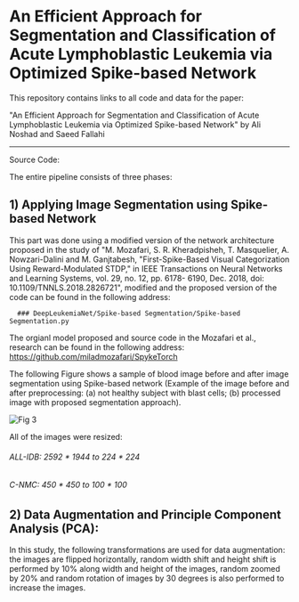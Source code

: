 # An Efficient Approach for Segmentation and Classification of Acute Lymphoblastic Leukemia via Optimized Spike-based Network

This repository contains links to all code and data for the paper:

"An Efficient Approach for Segmentation and Classification of Acute Lymphoblastic Leukemia via Optimized Spike-based Network" by Ali Noshad and Saeed Fallahi

--------------------------------------------------------------------------------------------------------------------------------------------------------------

Source Code:

The entire pipeline consists of three phases:

## 1) Applying Image Segmentation using Spike-based Network

This part was done using a modified version of the network architecture proposed in the study of "M. Mozafari, S. R. Kheradpisheh, T. Masquelier, A. Nowzari-Dalini and M.        Ganjtabesh, "First-Spike-Based Visual Categorization Using Reward-Modulated STDP," in IEEE Transactions on Neural Networks and Learning Systems, vol. 29, no. 12, pp. 6178-         6190,      Dec. 2018, doi: 10.1109/TNNLS.2018.2826721", modified and the proposed version of the code can be found in the following address:
      
      ### DeepLeukemiaNet/Spike-based Segmentation/Spike-based Segmentation.py

The orgianl model proposed and source code in the Mozafari et al., research can be found in the following address: https://github.com/miladmozafari/SpykeTorch

The following Figure shows a sample of blood image before and after image segmentation using Spike-based network (Example of the image before and after preprocessing: (a) not healthy subject with blast cells; (b) processed image with proposed segmentation approach).

![Fig 3](https://user-images.githubusercontent.com/37798588/131241475-b803ef6d-fe51-4721-ab83-403e8acadb3a.PNG)

All of the images were resized:

 ###### ALL-IDB: 2592 * 1944 to 224 * 224
 ###### C-NMC: 450 * 450 to 100 * 100

## 2) Data Augmentation and Principle Component Analysis (PCA):

In this study, the following transformations are used for data augmentation: the images are flipped horizontally, random width shift and height shift is performed by 10% along width and height of the images, random zoomed by 20% and random rotation of images by 30 degrees is also performed to increase the images. 


